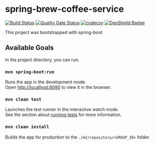 # spring-brew-coffee-service 

[![Build Status](https://travis-ci.com/jojoriveraa/giftgiver.svg?branch=master)](https://travis-ci.com/jojoriveraa/giftgiver)
[![Quality Gate Status](https://sonarcloud.io/api/project_badges/measure?project=jojoriveraa_spring-brew-coffee-service&metric=alert_status)](https://sonarcloud.io/dashboard?id=jojoriveraa_spring-brew-coffee-service)
[![codecov](https://codecov.io/gh/jojoriveraa/spring-brew-coffee-service/branch/master/graph/badge.svg)](https://codecov.io/gh/jojoriveraa/spring-brew-coffee-service)
[![DepShield Badge](https://depshield.sonatype.org/badges/jojoriveraa/spring-brew-coffee-service/depshield.svg)](https://depshield.github.io)



This project was bootstrapped with spring-boot

## Available Goals

In the project directory, you can run:

### `mvn spring-boot:run`

Runs the app in the development mode.<br>
Open [http://localhost:8080](http://localhost:8080) to view it in the browser.


### `mvn clean test`

Launches the test runner in the interactive watch mode.<br>
See the section about [running tests](https://facebook.github.io/create-react-app/docs/running-tests) for more information.

### `mvn clean install`

Builds the app for production to the `./m2/repository/<GROUP_ID>` folder.<br>
